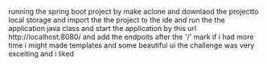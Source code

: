 running the spring boot project by make aclone and downlaod the projectto local storage and import the the project to the ide and run the the application java class and start the application by this url http://localhost:8080/ and add the endpoits after the '/' mark if i had more time i might made templates and some beautiful ui the challenge was very exceiting and i liked

